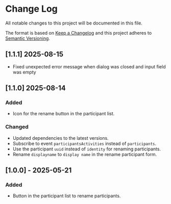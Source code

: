 # Change Log

All notable changes to this project will be documented in this file.

The format is based on [Keep a Changelog](http://keepachangelog.com/) and this
project adheres to [Semantic Versioning](http://semver.org/).

## [1.1.1] 2025-08-15

- Fixed unexpected error message when dialog was closed and input field was empty

## [1.1.0] 2025-08-14

### Added

- Icon for the rename button in the participant list.

### Changed

- Updated dependencies to the latest versions.
- Subscribe to event `participantsActivities` instead of `participants`.
- Use the participant `uuid` instead of `identity` for renaming participants.
- Rename `displayname` to `display name` in the rename participant form.

## [1.0.0] - 2025-05-21

### Added

- Button in the participant list to rename participants.
